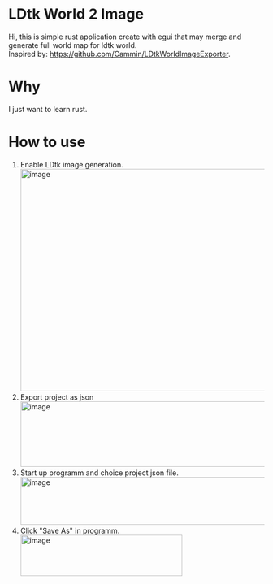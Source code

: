 # LDtk World 2 Image
Hi, this is simple rust application create with egui that may merge and generate full world map for ldtk world. <br/>
Inspired by: https://github.com/Cammin/LDtkWorldImageExporter.
# Why
I just want to learn rust.
# How to use
1) Enable LDtk image generation. <br/>
<img width="844" height="438" alt="image" src="https://github.com/user-attachments/assets/bb3393ba-dc9b-42ed-93ad-35fb3866e6fa" /> <br/>
2) Export project as json <br/>
<img width="860" height="129" alt="image" src="https://github.com/user-attachments/assets/1af8f0b0-1dab-495a-a157-e2e6536591bd" /> <br/>
3) Start up programm and choice project json file. <br/>
<img width="763" height="94" alt="image" src="https://github.com/user-attachments/assets/d09cbe45-ddc7-487e-aa14-fc72448ca4bf" /> <br/>
4) Click "Save As" in programm. <br/>
<img width="318" height="81" alt="image" src="https://github.com/user-attachments/assets/8e06e4ab-e4db-4412-91f8-c54e8691b31c" /> <br/>
